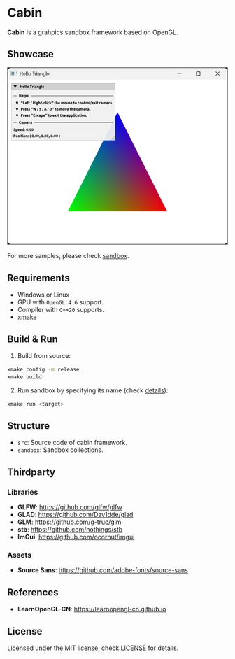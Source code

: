 # Cabin

**Cabin** is a grahpics sandbox framework based on OpenGL.

## Showcase

![hello_triangle](showcase/hello_triangle.png)

For more samples, please check [sandbox](sandbox).

## Requirements

- Windows or Linux
- GPU with `OpenGL 4.6` support.
- Compiler with `C++20` supports.
- [xmake](https://github.com/xmake-io/xmake)

## Build & Run

1. Build from source:

```bash
xmake config -m release
xmake build
```

2. Run sandbox by specifying its name (check [details](sandbox)):

```bash
xmake run <target>
```

## Structure

- `src`: Source code of cabin framework.
- `sandbox`: Sandbox collections.

## Thirdparty

### Libraries

- **GLFW**: <https://github.com/glfw/glfw>
- **GLAD**: <https://github.com/Dav1dde/glad>
- **GLM**: <https://github.com/g-truc/glm>
- **stb**: <https://github.com/nothings/stb>
- **ImGui**: <https://github.com/ocornut/imgui>

### Assets

- **Source Sans**: <https://github.com/adobe-fonts/source-sans>

## References

- **LearnOpenGL-CN**: <https://learnopengl-cn.github.io>

## License

Licensed under the MIT license, check [LICENSE](LICENSE) for details.

